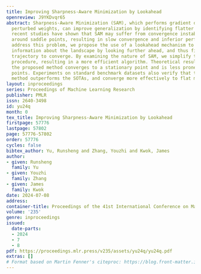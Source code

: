 ```yaml
---
title: Improving Sharpness-Aware Minimization by Lookahead
openreview: J9YKDvqr65
abstract: Sharpness-Aware Minimization (SAM), which performs gradient descent on adversarially
  perturbed weights, can improve generalization by identifying flatter minima. However,
  recent studies have shown that SAM may suffer from convergence instability and oscillate
  around saddle points, resulting in slow convergence and inferior performance. To
  address this problem, we propose the use of a lookahead mechanism to gather more
  information about the landscape by looking further ahead, and thus find a better
  trajectory to converge. By examining the nature of SAM, we simplify the extrapolation
  procedure, resulting in a more efficient algorithm. Theoretical results show that
  the proposed method converges to a stationary point and is less prone to saddle
  points. Experiments on standard benchmark datasets also verify that the proposed
  method outperforms the SOTAs, and converge more effectively to flat minima.
layout: inproceedings
series: Proceedings of Machine Learning Research
publisher: PMLR
issn: 2640-3498
id: yu24q
month: 0
tex_title: Improving Sharpness-Aware Minimization by Lookahead
firstpage: 57776
lastpage: 57802
page: 57776-57802
order: 57776
cycles: false
bibtex_author: Yu, Runsheng and Zhang, Youzhi and Kwok, James
author:
- given: Runsheng
  family: Yu
- given: Youzhi
  family: Zhang
- given: James
  family: Kwok
date: 2024-07-08
address:
container-title: Proceedings of the 41st International Conference on Machine Learning
volume: '235'
genre: inproceedings
issued:
  date-parts:
  - 2024
  - 7
  - 8
pdf: https://proceedings.mlr.press/v235/assets/yu24q/yu24q.pdf
extras: []
# Format based on Martin Fenner's citeproc: https://blog.front-matter.io/posts/citeproc-yaml-for-bibliographies/
---
```

